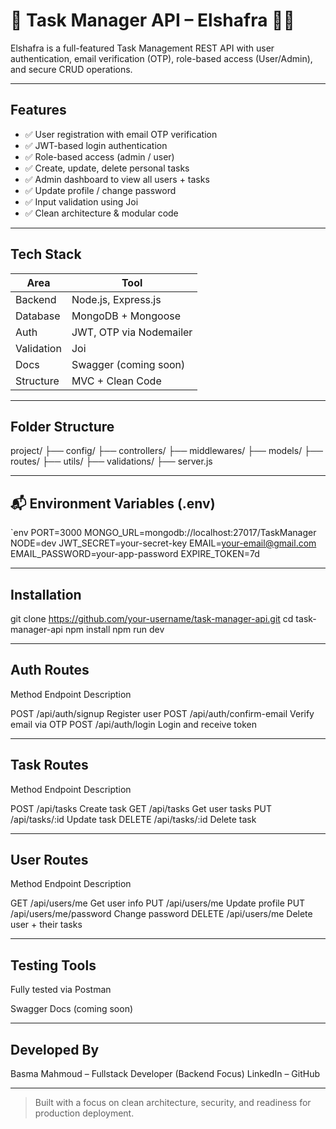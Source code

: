 # 📝 Task Manager API – Elshafra 🕵️‍♀️

Elshafra is a full-featured Task Management REST API with user authentication, email verification (OTP), role-based access (User/Admin), and secure CRUD operations.

---

##  Features

- ✅ User registration with email OTP verification  
- ✅ JWT-based login authentication  
- ✅ Role-based access (admin / user)  
- ✅ Create, update, delete personal tasks  
- ✅ Admin dashboard to view all users + tasks  
- ✅ Update profile / change password  
- ✅ Input validation using Joi  
- ✅ Clean architecture & modular code  

---

##  Tech Stack

| Area       | Tool                     |
|------------|--------------------------|
| Backend    | Node.js, Express.js      |
| Database   | MongoDB + Mongoose       |
| Auth       | JWT, OTP via Nodemailer  |
| Validation | Joi                      |
| Docs       | Swagger (coming soon)    |
| Structure  | MVC + Clean Code         |

---

##  Folder Structure

project/ ├── config/ ├── controllers/ ├── middlewares/ ├── models/ ├── routes/ ├── utils/ ├── validations/ ├── server.js

---

## 📬 Environment Variables (.env)

`env
PORT=3000
MONGO_URL=mongodb://localhost:27017/TaskManager
NODE=dev
JWT_SECRET=your-secret-key
EMAIL=your-email@gmail.com 
EMAIL_PASSWORD=your-app-password
EXPIRE_TOKEN=7d


---

##  Installation

git clone https://github.com/your-username/task-manager-api.git
cd task-manager-api
npm install
npm run dev


---

##  Auth Routes

Method Endpoint Description

POST /api/auth/signup Register user
POST /api/auth/confirm-email Verify email via OTP
POST /api/auth/login Login and receive token



---

##  Task Routes

Method Endpoint Description

POST /api/tasks Create task
GET /api/tasks Get user tasks
PUT /api/tasks/:id Update task
DELETE /api/tasks/:id Delete task



---

##  User Routes

Method Endpoint Description

GET /api/users/me Get user info
PUT /api/users/me Update profile
PUT /api/users/me/password Change password
DELETE /api/users/me Delete user + their tasks


---

##  Testing Tools

 Fully tested via Postman

 Swagger Docs (coming soon)

---

##  Developed By

Basma Mahmoud – Fullstack Developer (Backend Focus)
LinkedIn – GitHub


---

> Built with a focus on clean architecture, security, and readiness for production deployment.

